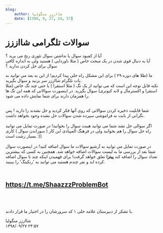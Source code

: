 ```yaml
---
blog:
    author: شااززز منگولیا
    date: [1398, 9, 27, 24, 57]
---
```

# سوالات تلگرامی شااززز

<div class="cnt">
<p>آیا از کمبود سوال یا نداشتن سوال تئوری رنج می برید ؟<br/>آیا به دنبال قوی شدن در یک مبحث خاص ( مثلا ناوردایی ) هستید ولی به اندازه کافی سوال برای حل کردن ندارید ؟</p>

<p>ما (‌طلا های دوره ۲۹ ) برای این مشکل راه حلی پیدا کردیم! از این به بعد می توانید به بات تلگرام شااززز سر بزنید و سوال بگیرید.<br/>نکته قابل توجه این است که می توانید از یک تگ ( مثلا استقرا ) یا حتی چند تگ خاص (مثلا استقرا و اکسترمال و لانه کبوتری)‌ سوال بگیرید. در اینصورت سوالاتی که همه این تگ ها را همزمان دارند برای شما نمایش داده می شود.<br/> </p>
<p>شما قابلیت ذخیره کردن سوالاتی که روی آنها فکر کردید و حل نشدند را دارید ! پس نگرانی از بابت به فراموشی سپرده شدن سوالات حل نشده وجود نخواهد داشت.<br/><br/>اگر سوالی حل نشد شما می توانید هینت سوال را بخوانید! در صورت تمایل می توانید راه حل سوال را هم بخوانید ولی در فرهنگ المپیادی این کار ( سوزاندن سوال ) کاری بسیار زشت است :))<br/><br/>در صورت تمایل می توانید به آرشیو سوالات ما سوال اضافه کنید! در اینصورت سوال شما بعد از بررسی ما به لیست سوالات اضافه خواهد شد. همچنین به کسی که بیشترین تعداد سوال را اضافه کند <strong>پیتزا</strong> تعلق خواهد گرفت! برای فهمیدن اینکه چند تا سوال اضافه کرده اید و نفر چندم هستید می توانید به 'رنکینگ' را ببینید.</p>
<h2>
<br/><a href="tg://resolve?domain=ShaazzzProblemBot" rel="noopener noreferrer" target="_blank">https://t.me/ShaazzzProblemBot</a><br/><br/> </h2>
<p>با تشکر از دبیرستان علامه حلی ۱ که سرورشان را در اختیار ما قرار دادند.</p>
</div>

<div class="blog-info">
    <div class="blog-author">شااززز منگولیا</div>
    <div class="blog-date">۱۳۹۸/۰۹/۲۷ ۲۴:۵۷</div>
</div>

